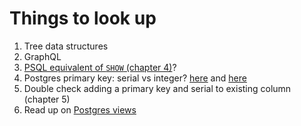 # Things to look up

1. Tree data structures
2. GraphQL
3. [PSQL equivalent of `SHOW` (chapter 4)](https://bit.ly/2PRzFCE)?
4. Postgres primary key: serial vs integer? [here](https://stackoverflow.com/questions/787722/postgresql-autoincrement) and [here](https://stackoverflow.com/questions/11778102/what-is-the-right-data-type-for-unique-key-in-postgresql-db)
5. Double check adding a primary key and serial to existing column (chapter 5)
6. Read up on [Postgres views](https://www.postgresql.org/docs/current/static/sql-createview.html)
